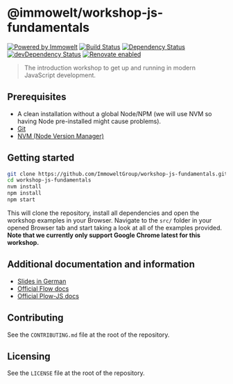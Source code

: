 # @immowelt/workshop-js-fundamentals

[![Powered by Immowelt](https://img.shields.io/badge/powered%20by-immowelt-yellow.svg?colorB=ffb200)](https://stackshare.io/immowelt-group/)
[![Build Status](https://travis-ci.org/ImmoweltGroup/workshop-js-fundamentals.svg?branch=master)](https://travis-ci.org/ImmoweltGroup/workshop-js-fundamentals)
[![Dependency Status](https://david-dm.org/ImmoweltGroup/workshop-js-fundamentals.svg)](https://david-dm.org/ImmoweltGroup/workshop-js-fundamentals)
[![devDependency Status](https://david-dm.org/ImmoweltGroup/workshop-js-fundamentals/dev-status.svg)](https://david-dm.org/ImmoweltGroup/workshop-js-fundamentals#info=devDependencies&view=table)
[![Renovate enabled](https://img.shields.io/badge/renovate-enabled-brightgreen.svg)](https://renovateapp.com/)

> The introduction workshop to get up and running in modern JavaScript development.

## Prerequisites
* A clean installation without a global Node/NPM (we will use NVM so having Node pre-installed might cause problems).
* [Git](https://git-scm.com/book/en/v2/Getting-Started-Installing-Git)
* [NVM (Node Version Manager)](https://github.com/creationix/nvm#installation)

## Getting started
```sh
git clone https://github.com/ImmoweltGroup/workshop-js-fundamentals.git
cd workshop-js-fundamentals
nvm install
npm install
npm start
```

This will clone the repository, install all dependencies and open the workshop examples in your Browser. Navigate to the `src/` folder in your opened Browser tab and start taking a look at all of the examples provided.
**Note that we currently only support Google Chrome latest for this workshop.**

## Additional documentation and information
* [Slides in German](https://docs.google.com/presentation/d/1DbRa1Pqnb1ymTz5emddocwL_V8wqJHqK5hT-2khrmaQ/edit?usp=sharing)
* [Official Flow docs](https://flow.org/en/docs/types/)
* [Official Plow-JS docs](https://grebaldi.gitbooks.io/plow-js/)

## Contributing
See the `CONTRIBUTING.md` file at the root of the repository.

## Licensing
See the `LICENSE` file at the root of the repository.

